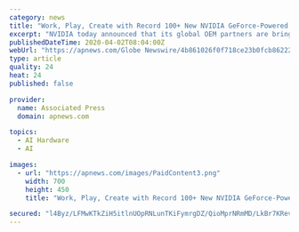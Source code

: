 ```yaml
---
category: news
title: "Work, Play, Create with Record 100+ New NVIDIA GeForce-Powered Laptops"
excerpt: "NVIDIA today announced that its global OEM partners are bringing out more than 100 new thin, light and fast laptop models, all powered by NVIDIA GeForce® GPUs, including the just-launched GeForce RTX 2080 SUPER™ and 2070 SUPER GPUs for laptops."
publishedDateTime: 2020-04-02T08:04:00Z
webUrl: "https://apnews.com/Globe Newswire/4b861026f0f718ce23b0fcb86222b647"
type: article
quality: 24
heat: 24
published: false

provider:
  name: Associated Press
  domain: apnews.com

topics:
  - AI Hardware
  - AI

images:
  - url: "https://apnews.com/images/PaidContent3.png"
    width: 700
    height: 450
    title: "Work, Play, Create with Record 100+ New NVIDIA GeForce-Powered Laptops"

secured: "l4Byz/LFMwKTkZiH5itlnUOpRNLunTKiFymrgDZ/QioMprNRmMD/LkBr7KRevtoD/lVGamGXTC6ezoL9OJM1mIZgXn55GTooOEAhUGN4ivaug1o7u+OHdsMBLgrHwo2UlyXmIid9RFHnMilht0S1kfCm5PocOj+4DQOrxfNvXnfkpjj/rQFYAF3DQXr/K80hfilhlvkrkJO9OGV5VgrrYqpHMvybwoNH+DBZe8GpqvOi7tssb5waDF9qMptGYfRbgv7Wi+FA213XDbbWJcL8tHPT/BDlur2rQUJRjhZNqMqIkhlFwAgTRC2L0n2gHUGJ;3XfwDTJncMjp1D209K5ruQ=="
---
```


